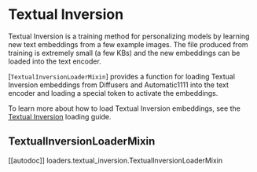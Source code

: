 <!--Copyright 2024 The HuggingFace Team. All rights reserved.

Licensed under the Apache License, Version 2.0 (the "License"); you may not use this file except in compliance with
the License. You may obtain a copy of the License at

http://www.apache.org/licenses/LICENSE-2.0

Unless required by applicable law or agreed to in writing, software distributed under the License is distributed on
an "AS IS" BASIS, WITHOUT WARRANTIES OR CONDITIONS OF ANY KIND, either express or implied. See the License for the
specific language governing permissions and limitations under the License.
-->

# Textual Inversion

Textual Inversion is a training method for personalizing models by learning new text embeddings from a few example images. The file produced from training is extremely small (a few KBs) and the new embeddings can be loaded into the text encoder.

[`TextualInversionLoaderMixin`] provides a function for loading Textual Inversion embeddings from Diffusers and Automatic1111 into the text encoder and loading a special token to activate the embeddings.

<Tip>

To learn more about how to load Textual Inversion embeddings, see the [Textual Inversion](loading_adapters.md#textual-inversion) loading guide.

</Tip>

## TextualInversionLoaderMixin

[[autodoc]] loaders.textual_inversion.TextualInversionLoaderMixin